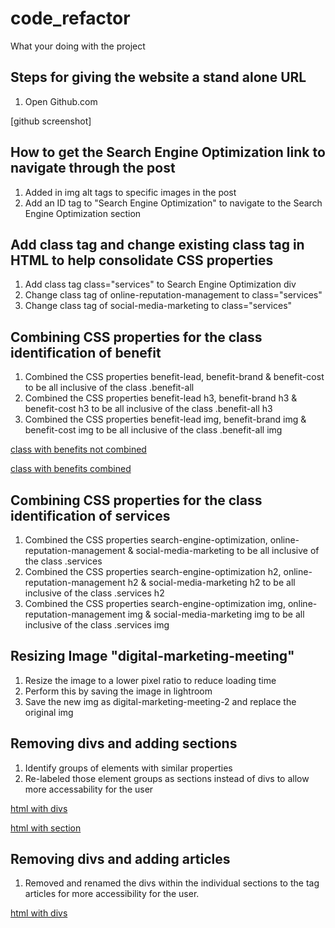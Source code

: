 # code_refactor

What your doing with the project

## Steps for giving the website a stand alone URL
1. Open Github.com

[github screenshot]

## How to get the Search Engine Optimization link to navigate through the post
1. Added in img alt tags to specific images in the post
2. Add an ID tag to "Search Engine Optimization" to navigate to the Search Engine Optimization section

## Add class tag and change existing class tag in HTML to help consolidate CSS properties
1. Add class tag class="services" to Search Engine Optimization div 
2. Change class tag of online-reputation-management to class="services" 
3. Change class tag of social-media-marketing to class="services" 


## Combining CSS properties for the class identification of benefit 
1. Combined the CSS properties benefit-lead, benefit-brand & benefit-cost to be all inclusive of the class .benefit-all
2. Combined the CSS properties benefit-lead h3, benefit-brand h3 & benefit-cost h3 to be all inclusive of the class .benefit-all h3
3. Combined the CSS properties benefit-lead img, benefit-brand img & benefit-cost img to be all inclusive of the class .benefit-all img

[class with benefits not combined](assets/images/benefits-css-before.png)  

[class with benefits combined](assets/images/benefits-css-after.png)

## Combining CSS properties for the class identification of services
1. Combined the CSS properties search-engine-optimization, online-reputation-management & social-media-marketing to be all inclusive of the class .services
2. Combined the CSS properties search-engine-optimization h2,  online-reputation-management h2 & social-media-marketing h2 to be all inclusive of the class .services h2
3. Combined the CSS properties search-engine-optimization img, online-reputation-management img & social-media-marketing img to be all inclusive of the class .services img

## Resizing Image "digital-marketing-meeting"
1. Resize the image to a lower pixel ratio to reduce loading time 
2. Perform this by saving the image in lightroom
3. Save the new img as digital-marketing-meeting-2 and replace the original img


## Removing divs and adding sections
1. Identify groups of elements with similar properties 
2. Re-labeled those element groups as sections instead of divs to allow more accessability for the user

[html with divs](assets/images/html-with-divs.png)  

[html with section](assets/images/html-with-sections.png)

## Removing divs and adding articles
1. Removed and renamed the divs within the individual sections to the tag articles for more accessibility for the user.

[html with divs](assets/images/html-without-articles.png)

